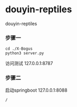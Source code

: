 # douyin-reptiles
douyin-reptiles


### 步骤一
```
cd ./X-Bogus
python3 server.py
```
访问测试 
127.0.0.1:8787
### 步骤二
启动springboot
127.0.0.1:8088

```
/
```